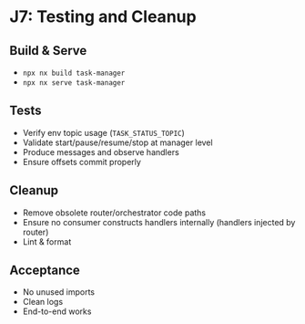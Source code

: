 # J7: Testing and Cleanup

## Build & Serve

- `npx nx build task-manager`
- `npx nx serve task-manager`

## Tests

- Verify env topic usage (`TASK_STATUS_TOPIC`)
- Validate start/pause/resume/stop at manager level
- Produce messages and observe handlers
- Ensure offsets commit properly

## Cleanup

- Remove obsolete router/orchestrator code paths
- Ensure no consumer constructs handlers internally (handlers injected by router)
- Lint & format

## Acceptance

- No unused imports
- Clean logs
- End-to-end works








